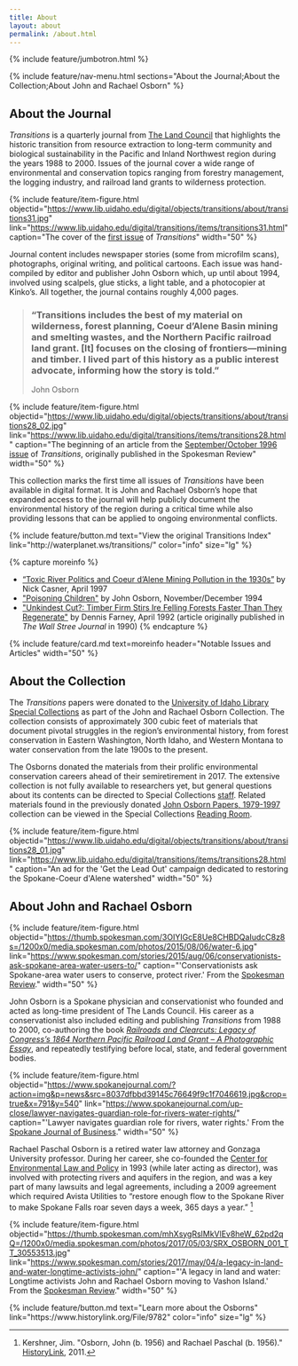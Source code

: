 ```yaml
---
title: About
layout: about
permalink: /about.html
---
```

{% include feature/jumbotron.html %} 

{% include feature/nav-menu.html sections="About the Journal;About the Collection;About John and Rachael Osborn" %} 

## About the Journal

*Transitions* is a quarterly journal from [The Land Council](https://landscouncil.org/) that highlights the historic transition from resource extraction to long-term community and biological sustainability in the Pacific and Inland Northwest region during the years 1988 to 2000. Issues of the journal cover a wide range of environmental and conservation topics ranging from forestry management, the logging industry, and railroad land grants to wilderness protection. 

{% include feature/item-figure.html objectid="https://www.lib.uidaho.edu/digital/objects/transitions/about/transitions31.jpg" link="https://www.lib.uidaho.edu/digital/transitions/items/transitions31.html" caption="The cover of the [first issue](https://www.lib.uidaho.edu/digital/transitions/items/transitions31.html) of *Transitions*" width="50" %}

Journal content includes newspaper stories (some from microfilm scans), photographs, original writing, and political cartoons. Each issue was hand-compiled by editor and publisher John Osborn which, up until about 1994, involved using scalpels, glue sticks, a light table, and a photocopier at Kinko’s. All together, the journal contains roughly 4,000 pages.

<blockquote class="blockquote text-right about-contents py-3">
  <h3>“<emph>Transitions</emph> includes the best of my material on wilderness, forest planning, Coeur d’Alene Basin mining and smelting wastes, and the Northern Pacific railroad land grant. [It] focuses on the closing of frontiers—mining and timber. I lived part of this history as a public interest advocate, informing how the story is told.” </h3>
  <p class="blockquote-footer">John Osborn</p>
</blockquote>

{% include feature/item-figure.html objectid="https://www.lib.uidaho.edu/digital/objects/transitions/about/transitions28_02.jpg" link="https://www.lib.uidaho.edu/digital/transitions/items/transitions28.html" caption="The beginning of an article from the [September/October 1996 issue](https://www.lib.uidaho.edu/digital/transitions/items/transitions28.html) of *Transitions*, originally published in the Spokesman Review" width="50" %}

This collection marks the first time all issues of *Transitions* have been available in digital format. It is John and Rachael Osborn’s hope that expanded access to the journal will help publicly document the environmental history of the region during a critical time while also providing lessons that can be applied to ongoing environmental conflicts. 

<div class="text-center pb-4">
{% include feature/button.md text="View the original <emph>Transitions</emph> Index" link="http://waterplanet.ws/transitions/" color="info" size="lg" %}
</div>

{% capture moreinfo %}
- [“Toxic River Politics and Coeur d’Alene Mining Pollution in the 1930s”](www.lib.uidaho.edu/digital/transitions/items/transitions67.html) by Nick Casner, April 1997
- ["Poisoning Children"](www.lib.uidaho.edu/digital/transitions/items/transitions33.html) by John Osborn, November/December 1994
- ["Unkindest Cut?: Timber Firm Stirs Ire Felling Forests Faster Than They Regenerate"](www.lib.uidaho.edu/digital/transitions/items/transitions47.html) by Dennis Farney, April 1992 (article originally published in *The Wall Stree Journal* in 1990)
{% endcapture %}

<div class="row justify-content-center">
{% include feature/card.md text=moreinfo header="Notable Issues and Articles" width="50" %}
</div>

## About the Collection

The *Transitions* papers were donated to the [University of Idaho Library Special Collections](https://www.lib.uidaho.edu/special-collections/) as part of the John and Rachael Osborn Collection. The collection consists of approximately 300 cubic feet of materials that document pivotal struggles in the region’s environmental history, from forest conservation in Eastern Washington, North Idaho, and Western Montana to water conservation from the late 1900s to the present. 

The Osborns donated the materials from their prolific environmental conservation careers ahead of their semiretirement in 2017. The extensive collection is not fully available to researchers yet, but general questions about its contents can be directed to Special Collections [staff]( https://www.lib.uidaho.edu/special-collections/about.html). Related materials found in the previously donated [John Osborn Papers, 1979-1997]( https://archiveswest.orbiscascade.org/ark:/80444/xv48843/) collection can be viewed in the Special Collections [Reading Room]( https://www.lib.uidaho.edu/special-collections/plan.html). 


{% include feature/item-figure.html objectid="https://www.lib.uidaho.edu/digital/objects/transitions/about/transitions28_01.jpg" link="https://www.lib.uidaho.edu/digital/transitions/items/transitions28.html" caption="An ad for the 'Get the Lead Out' campaign dedicated to restoring the Spokane-Coeur d'Alene watershed" width="50" %}

## About John and Rachael Osborn

{% include feature/item-figure.html objectid="https://thumb.spokesman.com/3OIYIGcE8Ue8CHBDQaIudcC8z8s=/1200x0/media.spokesman.com/photos/2015/08/06/water-6.jpg" link="https://www.spokesman.com/stories/2015/aug/06/conservationists-ask-spokane-area-water-users-to/" caption="'Conservationists ask Spokane-area water users to conserve, protect river.' From the [Spokesman Review](https://www.spokesman.com/stories/2015/aug/06/conservationists-ask-spokane-area-water-users-to/)." width="50" %}

John Osborn is a Spokane physician and conservationist who founded and acted as long-time president of The Lands Council. His career as a conservationist also included editing and publishing *Transitions* from 1988 to 2000, co-authoring the book [*Railroads and Clearcuts: Legacy of Congress’s 1864 Northern Pacific Railroad Land Grant – A Photographic Essay*]( https://alliance-primo.hosted.exlibrisgroup.com/permalink/f/m1uotc/CP71126172490001451), and repeatedly testifying before local, state, and federal government bodies. 

{% include feature/item-figure.html objectid="https://www.spokanejournal.com/?action=img&p=news&src=8037dfbbd39145c76649f9c1f7046619.jpg&crop=true&x=791&y=540" link="https://www.spokanejournal.com/up-close/lawyer-navigates-guardian-role-for-rivers-water-rights/" caption="'Lawyer navigates guardian role for rivers, water rights.' From the [Spokane Journal of Business](https://www.spokanejournal.com/up-close/lawyer-navigates-guardian-role-for-rivers-water-rights/)." width="50" %}

Rachael Paschal Osborn is a retired water law attorney and Gonzaga University professor. During her career, she co-founded the [Center for Environmental Law and Policy](https://celp.org/) in 1993 (while later acting as director), was involved with protecting rivers and aquifers in the region, and was a key part of many lawsuits and legal agreements, including a 2009 agreement which required Avista Utilities to “restore enough flow to the Spokane River to make Spokane Falls roar seven days a week, 365 days a year.” [^1]

{% include feature/item-figure.html objectid="https://thumb.spokesman.com/mhXsygRslMkVlEv8heW_62pd2qQ=/1200x0/media.spokesman.com/photos/2017/05/03/SRX_OSBORN_001_TT_30553513.jpg" link="https://www.spokesman.com/stories/2017/may/04/a-legacy-in-land-and-water-longtime-activists-john/" caption="'A legacy in land and water: Longtime activists John and Rachael Osborn moving to Vashon Island.' From the [Spokesman Review](https://www.spokesman.com/stories/2017/may/04/a-legacy-in-land-and-water-longtime-activists-john/)." width="50" %}

<div class="text-center py-4">
{% include feature/button.md text="Learn more about the Osborns" link="https://www.historylink.org/File/9782" color="info" size="lg" %}
</div>

[^1]: Kershner, Jim. "Osborn, John (b. 1956) and Rachael Paschal (b. 1956)." [HistoryLink](https://www.historylink.org/File/9782), 2011.

<div class="clearfix"></div>

